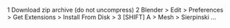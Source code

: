 1 Download zip archive (do not uncompress)
2 Blender > Edit > Preferences > Get Extensions > Install From Disk > 
3 [SHIFT] A > Mesh > Sierpinski ...

